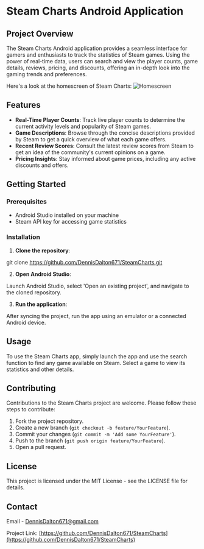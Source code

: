 # Steam Charts Android Application

## Project Overview

The Steam Charts Android application provides a seamless interface for gamers and enthusiasts to track the statistics of Steam games. Using the power of real-time data, users can search and view the player counts, game details, reviews, pricing, and discounts, offering an in-depth look into the gaming trends and preferences.

Here's a look at the homescreen of Steam Charts:
![Homescreen](images/SteamCharts_HomeScreen.png)

## Features

- **Real-Time Player Counts**: Track live player counts to determine the current activity levels and popularity of Steam games.
- **Game Descriptions**: Browse through the concise descriptions provided by Steam to get a quick overview of what each game offers.
- **Recent Review Scores**: Consult the latest review scores from Steam to get an idea of the community's current opinions on a game.
- **Pricing Insights**: Stay informed about game prices, including any active discounts and offers.

## Getting Started

### Prerequisites

- Android Studio installed on your machine
- Steam API key for accessing game statistics

### Installation

1. **Clone the repository**:

git clone https://github.com/DennisDalton671/SteamCharts.git

2. **Open Android Studio**:
  
Launch Android Studio, select 'Open an existing project', and navigate to the cloned repository.

3. **Run the application**:

After syncing the project, run the app using an emulator or a connected Android device.

## Usage

To use the Steam Charts app, simply launch the app and use the search function to find any game available on Steam. Select a game to view its statistics and other details.

## Contributing

Contributions to the Steam Charts project are welcome. Please follow these steps to contribute:

1. Fork the project repository.
2. Create a new branch (`git checkout -b feature/YourFeature`).
3. Commit your changes (`git commit -m 'Add some YourFeature'`).
4. Push to the branch (`git push origin feature/YourFeature`).
5. Open a pull request.

## License

This project is licensed under the MIT License - see the LICENSE file for details.

## Contact

Email - DennisDalton671@gmail.com

Project Link: [https://github.com/DennisDalton671/SteamCharts](https://github.com/DennisDalton671/SteamCharts)
